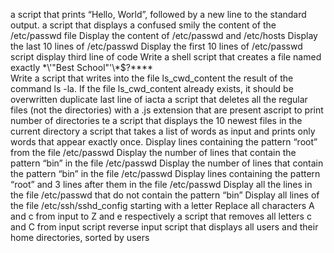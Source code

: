a script that prints “Hello, World”, followed by a new line to the standard output.
 a script that displays a confused smily 
 the content of the /etc/passwd file
Display the content of /etc/passwd and /etc/hosts
Display the last 10 lines of /etc/passwd
Display the first 10 lines of /etc/passwd
script display third line of code
Write a shell script that creates a file named exactly \*\\'"Best School"\'\\*$\?\*\*\*\*\
Write a script that writes into the file ls_cwd_content the result of the command ls -la. If the file ls_cwd_content already exists, it should be overwritten
duplicate last line of iacta
a script that deletes all the regular files (not the directories) with a .js extension that are present
ascript to print number of directories
te a script that displays the 10 newest files in the current directory
 a script that takes a list of words as input and prints only words that appear exactly once.
Display lines containing the pattern “root” from the file /etc/passwd
Display the number of lines that contain the pattern “bin” in the file /etc/passwd
Display the number of lines that contain the pattern “bin” in the file /etc/passwd
Display lines containing the pattern “root” and 3 lines after them in the file /etc/passwd
Display all the lines in the file /etc/passwd that do not contain the pattern “bin”
Display all lines of the file /etc/ssh/sshd_config starting with a letter
Replace all characters A and c from input to Z and e respectively
a script that removes all letters c and C from input
script reverse  input
 script that displays all users and their home directories, sorted by users
